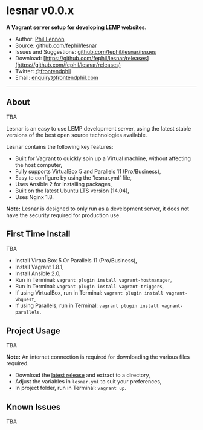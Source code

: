 # lesnar v0.0.x

**A Vagrant server setup for developing LEMP websites.**

* Author: [Phil Lennon](http://frontendphil.com)
* Source: [github.com/fephil/lesnar](http://github.com/fephil/lesnar)
* Issues and Suggestions: [github.com/fephil/lesnar/issues](http://github.com/fephil/lesnar/issues)
* Download: [https://github.com/fephil/lesnar/releases](https://github.com/fephil/lesnar/releases)
* Twitter: [@frontendphil](http://twitter.com/frontendphil)
* Email: [enquiry@frontendphil.com](mailto:enquiry@frontendphil.com)

***

## About

TBA

Lesnar is an easy to use LEMP development server, using the latest stable versions of the best open source technologies available.

Lesnar contains the following key features:

* Built for Vagrant to quickly spin up a Virtual machine, without affecting the host computer,
* Fully supports VirtualBox 5 and Parallels 11 (Pro/Business),
* Easy to configure by using the 'lesnar.yml' file,
* Uses Ansible 2 for installing packages,
* Built on the latest Ubuntu LTS version (14.04),
* Uses Nginx 1.8.

**Note:** Lesnar is designed to only run as a development server, it does not have the security required for production use.

## First Time Install

TBA

* Install VirtualBox 5 Or Parallels 11 (Pro/Business),
* Install Vagrant 1.8.1,
* Install Ansible 2.0,
* Run in Terminal: `vagrant plugin install vagrant-hostmanager`,
* Run in Terminal: `vagrant plugin install vagrant-triggers`,
* If using VirtualBox, run in Terminal: `vagrant plugin install vagrant-vbguest`,
* If using Parallels, run in Terminal: `vagrant plugin install vagrant-parallels`.

## Project Usage

TBA

**Note:** An internet connection is required for downloading the various files required.

* Download the [latest release](https://github.com/fephil/lesnar/releases) and extract to a directory,
* Adjust the variables in `lesnar.yml` to suit your preferences,
* In project folder, run in Terminal: `vagrant up`.

## Known Issues

TBA
